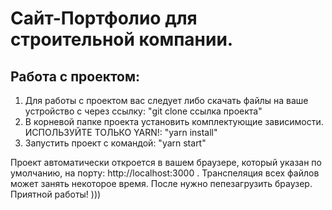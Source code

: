 # Сайт-Портфолио для строительной компании.

## Работа с проектом:

1. Для работы с проектом вас следует либо скачать файлы на ваше устройство с через ссылку:
   "git clone ссылка проекта"
2. В корневой папке проекта установить комплектующие зависимости. ИСПОЛЬЗУЙТЕ ТОЛЬКО YARN!:
   "yarn install"
3. Запустить проект с командой:
   "yarn start"

Проект автоматически откроется в вашем браузере, который указан по умолчанию, на порту: http://localhost:3000 .
Транспеляция всех файлов может занять некоторое время. После нужно пепезагрузить браузер.
Приятной работы! )))
